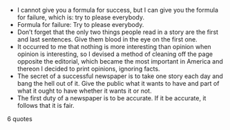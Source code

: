 - I cannot give you a formula for success, but I can give you the formula for failure, which is: try to please everybody.
 - Formula for failure: Try to please everybody.
 - Don’t forget that the only two things people read in a story are the first and last sentences. Give them blood in the eye on the first one.
 - It occurred to me that nothing is more interesting than opinion when opinion is interesting, so I devised a method of cleaning off the page opposite the editorial, which became the most important in America and thereon I decided to print opinions, ignoring facts.
 - The secret of a successful newspaper is to take one story each day and bang the hell out of it. Give the public what it wants to have and part of what it ought to have whether it wants it or not.
 - The first duty of a newspaper is to be accurate. If it be accurate, it follows that it is fair.

6 quotes